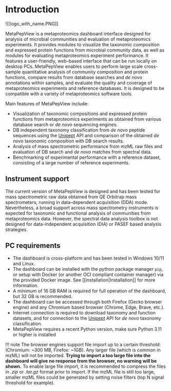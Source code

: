 # Introduction

![[logo_with_name.PNG]]

MetaPepView is a metaproteomics dashboard interface designed for analysis of microbial communities and evaluation of metaproteomics experiments. It provides modules to visualize the taxonomic composition and expressed protein functions from microbial community data, as well as modules for evaluating metaproteomics experiment performance. It features a user-friendly, web-based interface that can be run locally on desktop PCs. MetaPepView enables users to perform large scale cross-sample quantitative analysis of community composition and protein functions, compare results from database searches and *de novo* annotations within samples, and evaluate the quality and coverage of metaproteomics experiments and reference databases. It is designed to be compatible with a variety of metaproteomics software tools.

Main features of MetaPepView include:

- Visualization of taxonomic compositions and expressed protein functions from metaproteomics experiments as obtained from various database search or *de novo* sequencing engines.
- DB independent taxonomy classification from *de novo* peptide sequences using the [Unipept](https://unipept.ugent.be/) API and comparison of the obtained *de novo* taxonomic composition with DB search results.
- Analysis of mass spectrometric performance from mzML raw files and evaluation of DB search and *de novo* matches from spectral data.
- Benchmarking of experimental performance with a reference dataset, consisting of a large number of reference experiments.

## Instrument support
The current version of MetaPepView is designed and has been tested for mass spectrometric raw data obtained from QE Orbitrap mass spectrometers, running in data-dependent acquisition (DDA) mode. Nevertheless, a broad support across mass spectrometry instruments is expected for taxonomic and functional analysis of communities from metaproteomics data. However, the spectral data analysis toolbox is not designed for data-independent acquisition (DIA) or PASEF based analysis strategies.

## PC requirements
- The dashboard is cross-platform and has been tested in Windows 10/11 and Linux.
- The dashboard can be installed with the python package manager `pip`, or setup with Docker (or another OCI compliant container manager) via the provided Docker image. See [[installation|Installation]] for more information.
- A minimum of 16 GB RAM is required for full operation of the dashboard, but 32 GB is recommended.
- The dashboard can be accessed through both Firefox (Gecko browser engine) and any Chromium based browser (Chrome, Edge, Brave, etc.).
- Internet connection is required to download taxonomy and function datasets, and for connection to the [Unipept](https://unipept.ugent.be/apidocs) API for *de novo* taxonomy classification.
- MetaPepView requires a recent Python version, make sure Python 3.11 or higher is installed

!!! note
	The browser engines support file import up to a certain threshold: (Chromium: ~300 MB, Firefox: ~1GB). Any larger file (which is common in mzML) will not be imported. **Trying to import a too large file into the dashboard will give no response from the browser, no warning will be shown.** To enable large file import, it is recommended to compress the files in *.zip* or *.tar.gz* format prior to import. If the mzML file is still too large, smaller mzML files could be generated by setting noise filters (top N signal threshold for example).
